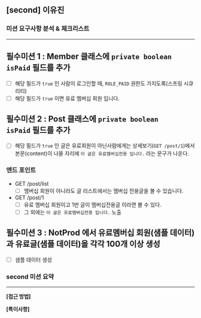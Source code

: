 ## [second] 이유진

### 미션 요구사항 분석 & 체크리스트

---

## **필수미션 1 : Member 클래스에 `private boolean isPaid` 필드를 추가**

- [ ] 해당 필드가 `true` 인 사람이 로그인할 때, `ROLE_PAID` 권한도 가지도록(스프링 시큐리티)
- [ ] 해당 필드가 `true` 이면 유료 멤버십 회원 입니다.

## **필수미션 2 : Post 클래스에 `private boolean isPaid` 필드를 추가**

- [ ] 해당 필드가 `true` 인 글은 유료회원이 아닌사람에게는 상세보기(`GET /post/1`)에서 본문(content)이 나올 자리에 `이 글은 유료멤버십전용 입니다.` 라는 문구가 나온다.

### **엔드 포인트**

- GET /post/list
    - [ ] 멤버십 회원이 아니라도 글 리스트에서는 멤버십 전용글을 볼 수 있습니다.
- GET /post/1
    - [ ] 유료 멤버십 회원이고 1번 글이 멤버십전용글 이라면 볼 수 있다.
    - [ ] 그 외에는 `이 글은 유료멤버십전용 입니다.` 노출

## **필수미션 3 : NotProd 에서 유료멤버십 회원(샘플 데이터)과 유료글(샘플 데이터)을 각각 100개 이상 생성**

- [ ] 샘플 데이터 생성

### second 미션 요약

---

**[접근 방법]**


**[특이사항]**
